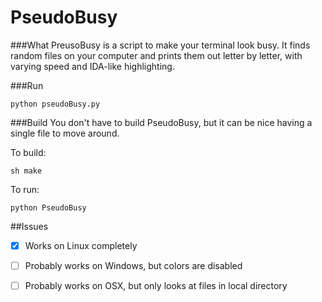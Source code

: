 # PseudoBusy

###What
PreusoBusy is a script to make your terminal look busy.
It finds random files on your computer and prints them out letter by letter, with varying speed and IDA-like highlighting.


###Run
```
python pseudoBusy.py
```

###Build
You don't have to build PseudoBusy, but it can be nice having a single file to move around.

To build:
```
sh make
```

To run:
```
python PseudoBusy
```

##Issues
- [x] Works on Linux completely

- [ ] Probably works on Windows, but colors are disabled

- [ ] Probably works on OSX, but only looks at files in local directory
